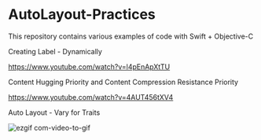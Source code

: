 # AutoLayout-Practices
This repository contains various examples of code with Swift + Objective-C

Creating Label - Dynamically

https://www.youtube.com/watch?v=l4pEnApXtTU

Content Hugging Priority and Content Compression Resistance Priority

https://www.youtube.com/watch?v=4AUT456tXV4

Auto Layout - Vary for Traits

![ezgif com-video-to-gif](https://user-images.githubusercontent.com/27955299/71880463-6c2c1c00-3156-11ea-90f3-eb30555b8945.gif)
